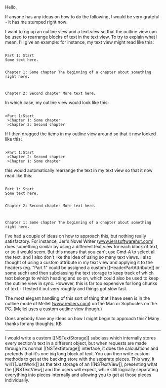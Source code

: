 Hello,

If anyone has any ideas on how to do the following, I would be very grateful - it has me stumped right now:

I want to rig up an outline view and a text view so that the outline view can be used to rearrange blocks of text in the text view. To try to explain what I mean, I'll give an example: for instance, my text view might read like this:

<code>
Part 1: Start
Some text here.

Chapter 1: Some chapter
The beginning of a chapter about something right here.

Chapter 2: Second chapter
More text here.
</code>

In which case, my outline view would look like this:

<code>
>Part 1:Start
 >Chapter 1: Some chapter
 >Chapter 2: Second chapter
</code>

If I then dragged the items in my outline view around so that it now looked like this:

<code>
>Part 1:Start
 >Chapter 2: Second chapter
 >Chapter 1: Some chapter
</code>

this would automatically rearrange the text in my text view so that it now read like this:

<code>
Part 1: Start
Some text here.

Chapter 2: Second chapter
More text here.

Chapter 1: Some chapter
The beginning of a chapter about something right here.
</code>

I've had a couple of ideas on how to approach this, but nothing really satisfactory. For instance, Jer's Novel Writer (www.jerssoftwarehut.com) does something similar by using a different text view for each block of text, or so it would seem. But this means that you can't use Cmd-A to select all the text, and I also don't like the idea of using so many text views. I also thought of using a custom attribute in my text view and applying it to the headers (eg. "Part 1" could be assigned a custom [[HeaderPartAttribute]] or some such) and then subclassing the text storage to keep track of which text belongs to which heading and so on, which could also be used to keep the outline view in sync. However, this is far too expensive for long chunks of text - I tested it out very roughly and things got slow fast.

The most elegant handling of this sort of thing that I have seen is in the outline mode of Mellel (www.redlers.com) on the Mac or Sophocles on the PC. (Mellel uses a custom outline view though.)

Does anybody have any ideas on how I might begin to approach this? Many thanks for any thoughts,
KB

----

I would write a custom [[NSTextStorage]] subclass which internally stores every section's text in a different object, but when requests are made through its normal [[NSTextStorage]] interface, it does the calculations and pretends that it's one big long block of text. You can then write custom methods to get at the backing store with the separate pieces.  This way, it will [[JustWork]] as the text storage of an [[NSTextView]], presenting what the [[NSTextView]] and the users will expect, while still logically separating everything into pieces internally and allowing you to get at those pieces individually.